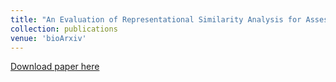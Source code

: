```yaml
---
title: "An Evaluation of Representational Similarity Analysis for Assessment in Computational Neuroscience"
collection: publications
venue: 'bioArxiv'
---
```


[Download paper here](RSAForModelSelection.pdf)
